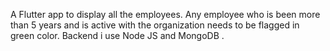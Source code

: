  A Flutter app to display all the employees. Any employee who is been more than 5 years and is active with the organization needs to be flagged in green color. Backend  i use Node JS and MongoDB .
